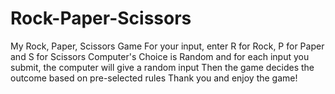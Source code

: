 # Rock-Paper-Scissors
My Rock, Paper, Scissors Game
For your input, enter R for Rock, P for Paper and S for Scissors
Computer's Choice is Random and for each input you submit, the computer will give a random input
Then the game decides the outcome based on pre-selected rules
Thank you and enjoy the game!
